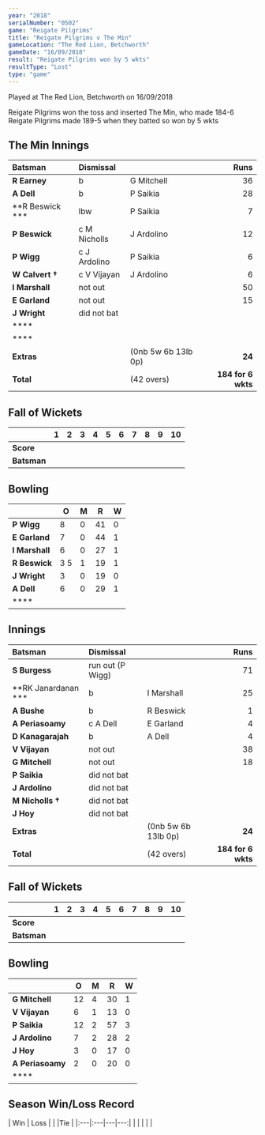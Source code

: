```yaml
---
year: "2018"
serialNumber: "0502"
game: "Reigate Pilgrims"
title: "Reigate Pilgrims v The Min"
gameLocation: "The Red Lion, Betchworth"
gameDate: "16/09/2018"
result: "Reigate Pilgrims won by 5 wkts"
resultType: "Lost"
type: "game"
---
```


Played at The Red Lion, Betchworth on 16/09/2018

Reigate Pilgrims won the toss and inserted The Min, who made 184-6  Reigate Pilgrims made 189-5 when they batted so won by 5 wkts

## The Min Innings

| Batsman | Dismissal | | Runs |
|:---|:---|---|---:|
| **R Earney** | b | G Mitchell | 36 |
| **A Dell** | b | P Saikia | 28 |
| **R Beswick *** | lbw | P Saikia | 7 |
| **P Beswick** | c M Nicholls | J Ardolino | 12 |
| **P Wigg** | c J Ardolino | P Saikia | 6 |
| **W Calvert &dagger;** | c V Vijayan | J Ardolino | 6 |
| **I Marshall** | not out |  | 50 |
| **E Garland** | not out |  | 15 |
| **J Wright** | did not bat |  |  |
| **** |  |  |  |
| **** |  |  |  |
| **Extras** | | (0nb 5w 6b 13lb 0p) | **24** |
| **Total** | | (42 overs) | **184 for 6 wkts** |

## Fall of Wickets

| | **1** | **2** | **3** | **4** | **5** | **6** | **7** | **8** | **9** | **10** |
|---|---|---|---|---|---|---|---|---|---|---|
| **Score** |  |  |  |  |  |  |  |  |  |  |
| **Batsman** |  |  |  |  |  |  |  |  |  |  |

## Bowling

| | O   | M | R  | W |
|---|---|---|---|---|
| **P Wigg** | 8 | 0 | 41 | 0 |
| **E Garland** | 7 | 0 | 44 | 1 |
| **I Marshall** | 6 | 0 | 27 | 1 |
| **R Beswick** | 3 5 | 1 | 19 | 1 |
| **J Wright** | 3 | 0 | 19 | 0 |
| **A Dell** | 6 | 0 | 29 | 1 |
| **** |  |  |  |  |

##  Innings

| Batsman | Dismissal | | Runs |
|:---|:---|---|---:|
| **S Burgess** | run out (P Wigg) |  | 71 |
| **RK Janardanan *** | b | I Marshall | 25 |
| **A Bushe** | b | R Beswick | 1 |
| **A Periasoamy** | c A Dell | E Garland | 4 |
| **D Kanagarajah** | b | A Dell | 4 |
| **V Vijayan** | not out |  | 38 |
| **G Mitchell** | not out |  | 18 |
| **P Saikia** | did not bat |  |  |
| **J Ardolino** | did not bat |  |  |
| **M Nicholls &dagger;** | did not bat |  |  |
| **J Hoy** | did not bat |  |  |
| **Extras** | | (0nb 5w 6b 13lb 0p) | **24** |
| **Total** | | (42 overs) | **184 for 6 wkts** |

## Fall of Wickets

| | **1** | **2** | **3** | **4** | **5** | **6** | **7** | **8** | **9** | **10** |
|---|---|---|---|---|---|---|---|---|---|---|
| **Score** |  |  |  |  |  |  |  |  |  |  |
| **Batsman** |  |  |  |  |  |  |  |  |  |  |

## Bowling

| | O   | M | R  | W |
|---|---|---|---|---|
| **G Mitchell** | 12 | 4 | 30 | 1 |
| **V Vijayan** | 6 | 1 | 13 | 0 |
| **P Saikia** | 12 | 2 | 57 | 3 |
| **J Ardolino** | 7 | 2 | 28 | 2 |
| **J Hoy** | 3 | 0 | 17 | 0 |
| **A Periasoamy** | 2 | 0 | 20 | 0 |
| **** |  |  |  |  |

## Season Win/Loss Record

| Win | Loss |  |  |Tie |
|:---|:---|---|---:|
|  |  |  |  |
